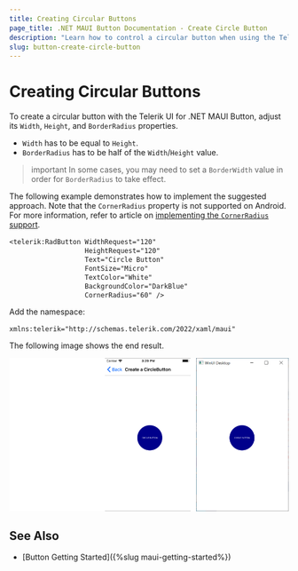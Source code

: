 ```yaml
---
title: Creating Circular Buttons
page_title: .NET MAUI Button Documentation - Create Circle Button
description: "Learn how to control a circular button when using the Telerik Button for .NET MAUI control."
slug: button-create-circle-button
---
```


# Creating Circular Buttons

To create a circular button with the Telerik UI for .NET MAUI Button, adjust its `Width`, `Height`, and `BorderRadius` properties.

* `Width` has to be equal to `Height`.
* `BorderRadius` has to be half of the `Width`/`Height` value.

>important In some cases, you may need to set a `BorderWidth` value in order for `BorderRadius` to take effect.

The following example demonstrates how to implement the suggested approach. Note that the `CornerRadius` property is not supported on Android. For more information, refer to article on [implementing the `CornerRadius` support](https://github.com/dotnet/maui/wiki/Status#%EF%B8%8F-button).

```XAML
<telerik:RadButton WidthRequest="120"
				   HeightRequest="120"                                
				   Text="Circle Button"
				   FontSize="Micro"
				   TextColor="White"
				   BackgroundColor="DarkBlue"
				   CornerRadius="60" />
```

Add the namespace:

```XAML
xmlns:telerik="http://schemas.telerik.com/2022/xaml/maui"
```


The following image shows the end result.

![Button Key Features Example](../images/button-howto-circlebutton.png)

## See Also

- [Button Getting Started]({%slug maui-getting-started%})
